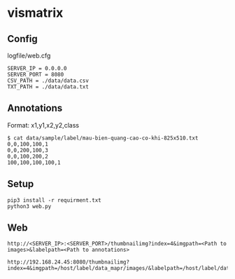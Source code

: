 # vismatrix
## Config
logfile/web.cfg
```
SERVER_IP = 0.0.0.0
SERVER_PORT = 8080
CSV_PATH = ./data/data.csv
TXT_PATH = ./data/data.txt
```
## Annotations
Format: x1,y1,x2,y2,class
```
$ cat data/sample/label/mau-bien-quang-cao-co-khi-825x510.txt
0,0,100,100,1
0,0,200,100,3
0,0,100,200,2
100,100,100,100,1
```
## Setup
```
pip3 install -r requirment.txt
python3 web.py
```
## Web
```
http://<SERVER_IP>:<SERVER_PORT>/thumbnailimg?index=4&imgpath=<Path to images>&labelpath=<Path to annotations>
```
```
http://192.168.24.45:8080/thumbnailimg?index=4&imgpath=/host/label/data_mapr/images/&labelpath=/host/label/data_mapr/label/
```
